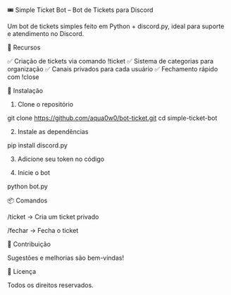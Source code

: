🎟️ Simple Ticket Bot – Bot de Tickets para Discord

Um bot de tickets simples feito em Python + discord.py, ideal para suporte e atendimento no Discord.

🚀 Recursos

✅ Criação de tickets via comando !ticket
✅ Sistema de categorias para organização
✅ Canais privados para cada usuário
✅ Fechamento rápido com !close

📜 Instalação

1. Clone o repositório

git clone https://github.com/aqua0w0/bot-ticket.git
cd simple-ticket-bot


2. Instale as dependências

pip install discord.py


3. Adicione seu token no código


4. Inicie o bot

python bot.py



📦 Comandos

/ticket → Cria um ticket privado

/fechar → Fecha o ticket


📌 Contribuição

Sugestões e melhorias são bem-vindas!

📜 Licença

Todos os direitos reservados.
